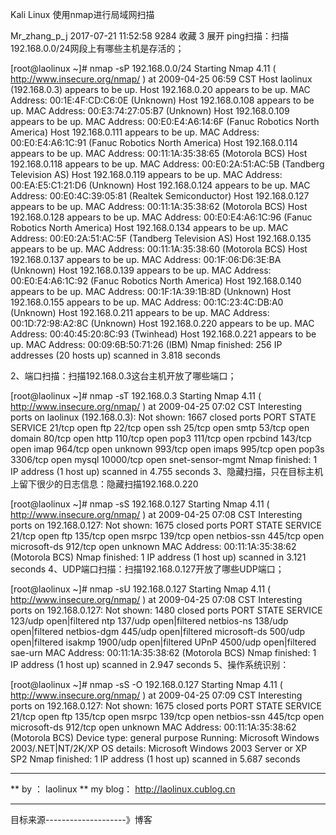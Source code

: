 Kali Linux 使用nmap进行局域网扫描

Mr_zhang_p_j 2017-07-21 11:52:58  9284  收藏 3
展开
ping扫描：扫描192.168.0.0/24网段上有哪些主机是存活的；
 
[root@laolinux ~]# nmap -sP 192.168.0.0/24
Starting Nmap 4.11 ( http://www.insecure.org/nmap/ ) at 2009-04-25 06:59 CST
Host laolinux (192.168.0.3) appears to be up.
Host 192.168.0.20 appears to be up.
MAC Address: 00:1E:4F:CD:C6:0E (Unknown)
Host 192.168.0.108 appears to be up.
MAC Address: 00:E3:74:27:05:B7 (Unknown)
Host 192.168.0.109 appears to be up.
MAC Address: 00:E0:E4:A6:14:6F (Fanuc Robotics North America)
Host 192.168.0.111 appears to be up.
MAC Address: 00:E0:E4:A6:1C:91 (Fanuc Robotics North America)
Host 192.168.0.114 appears to be up.
MAC Address: 00:11:1A:35:38:65 (Motorola BCS)
Host 192.168.0.118 appears to be up.
MAC Address: 00:E0:2A:51:AC:5B (Tandberg Television AS)
Host 192.168.0.119 appears to be up.
MAC Address: 00:EA:E5:C1:21:D6 (Unknown)
Host 192.168.0.124 appears to be up.
MAC Address: 00:E0:4C:39:05:81 (Realtek Semiconductor)
Host 192.168.0.127 appears to be up.
MAC Address: 00:11:1A:35:38:62 (Motorola BCS)
Host 192.168.0.128 appears to be up.
MAC Address: 00:E0:E4:A6:1C:96 (Fanuc Robotics North America)
Host 192.168.0.134 appears to be up.
MAC Address: 00:E0:2A:51:AC:5F (Tandberg Television AS)
Host 192.168.0.135 appears to be up.
MAC Address: 00:11:1A:35:38:60 (Motorola BCS)
Host 192.168.0.137 appears to be up.
MAC Address: 00:1F:06:D6:3E:BA (Unknown)
Host 192.168.0.139 appears to be up.
MAC Address: 00:E0:E4:A6:1C:92 (Fanuc Robotics North America)
Host 192.168.0.140 appears to be up.
MAC Address: 00:1F:1A:39:1B:8D (Unknown)
Host 192.168.0.155 appears to be up.
MAC Address: 00:1C:23:4C:DB:A0 (Unknown)
Host 192.168.0.211 appears to be up.
MAC Address: 00:1D:72:98:A2:8C (Unknown)
Host 192.168.0.220 appears to be up.
MAC Address: 00:40:45:20:8C:93 (Twinhead)
Host 192.168.0.221 appears to be up.
MAC Address: 00:09:6B:50:71:26 (IBM)
Nmap finished: 256 IP addresses (20 hosts up) scanned in 3.818 seconds
 
2、端口扫描：扫描192.168.0.3这台主机开放了哪些端口；
 
[root@laolinux ~]# nmap -sT 192.168.0.3
Starting Nmap 4.11 ( http://www.insecure.org/nmap/ ) at 2009-04-25 07:02 CST
Interesting ports on laolinux (192.168.0.3):
Not shown: 1667 closed ports
PORT      STATE SERVICE
21/tcp    open  ftp
22/tcp    open  ssh
25/tcp    open  smtp
53/tcp    open  domain
80/tcp    open  http
110/tcp   open  pop3
111/tcp   open  rpcbind
143/tcp   open  imap
964/tcp   open  unknown
993/tcp   open  imaps
995/tcp   open  pop3s
3306/tcp  open  mysql
10000/tcp open  snet-sensor-mgmt
Nmap finished: 1 IP address (1 host up) scanned in 4.755 seconds
3、隐藏扫描，只在目标主机上留下很少的日志信息：隐藏扫描192.168.0.220
 
[root@laolinux ~]# nmap -sS 192.168.0.127
Starting Nmap 4.11 ( http://www.insecure.org/nmap/ ) at 2009-04-25 07:08 CST
Interesting ports on 192.168.0.127:
Not shown: 1675 closed ports
PORT    STATE SERVICE
21/tcp  open  ftp
135/tcp open  msrpc
139/tcp open  netbios-ssn
445/tcp open  microsoft-ds
912/tcp open  unknown
MAC Address: 00:11:1A:35:38:62 (Motorola BCS)
Nmap finished: 1 IP address (1 host up) scanned in 3.121 seconds
4、UDP端口扫描：扫描192.168.0.127开放了哪些UDP端口；
 
[root@laolinux ~]# nmap -sU 192.168.0.127
Starting Nmap 4.11 ( http://www.insecure.org/nmap/ ) at 2009-04-25 07:08 CST
Interesting ports on 192.168.0.127:
Not shown: 1480 closed ports
PORT     STATE         SERVICE
123/udp  open|filtered ntp
137/udp  open|filtered netbios-ns
138/udp  open|filtered netbios-dgm
445/udp  open|filtered microsoft-ds
500/udp  open|filtered isakmp
1900/udp open|filtered UPnP
4500/udp open|filtered sae-urn
MAC Address: 00:11:1A:35:38:62 (Motorola BCS)
Nmap finished: 1 IP address (1 host up) scanned in 2.947 seconds
5、操作系统识别：
 
[root@laolinux ~]# nmap -sS -O  192.168.0.127
Starting Nmap 4.11 ( http://www.insecure.org/nmap/ ) at 2009-04-25 07:09 CST
Interesting ports on 192.168.0.127:
Not shown: 1675 closed ports
PORT    STATE SERVICE
21/tcp  open  ftp
135/tcp open  msrpc
139/tcp open  netbios-ssn
445/tcp open  microsoft-ds
912/tcp open  unknown
MAC Address: 00:11:1A:35:38:62 (Motorola BCS)
Device type: general purpose
Running: Microsoft Windows 2003/.NET|NT/2K/XP
OS details: Microsoft Windows 2003 Server or XP SP2
Nmap finished: 1 IP address (1 host up) scanned in 5.687 seconds
****************************************************
**    by ：     laolinux
**    my blog： http://laolinux.cublog.cn
****************************************************
目标来源--------------------》博客